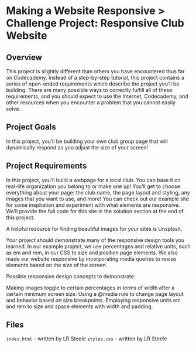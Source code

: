 # Making a Website Responsive > Challenge Project: Responsive Club Website
## Overview
​This project is slightly different than others you have encountered thus far 
on Codecademy. Instead of a step-by-step tutorial, this project contains a 
series of open-ended requirements which describe the project you’ll be 
building. There are many possible ways to correctly fulfill all of these 
requirements, and you should expect to use the Internet, Codecademy, and other
resources when you encounter a problem that you cannot easily solve.​

## Project Goals
In this project, you’ll be building your own club group page that will 
dynamically respond as you adjust the size of your screen!​

## Project Requirements
In this project, you’ll build a webpage for a local club. You can base it on 
real-life organization you belong to or make one up! You’ll get to choose 
everything about your page: the club name, the page layout and styling, any 
images that you want to use, and more! You can check out our example site for
some inspiration and experiment with what elements are responsive. We’ll 
provide the full code for this site in the solution section at the end of this 
project.

A helpful resource for finding beautiful images for your sites is Unsplash.

Your project should demonstrate many of the responsive design tools you 
learned. In our example project, we use percentages and relative units, such 
as em and rem, in our CSS to size and position page elements. We also made our
website responsive by incorporating media queries to resize elements based on 
the size of the screen.

Possible responsive design concepts to demonstrate:​

Making images toggle to certain percentages in terms of width after a certain 
minimum screen size. Using a @media rule to change page layout and behavior 
based on size breakpoints. Employing responsive units em and rem to size and 
space elements with width and padding.

## Files
`index.html` - written by LR Steele
`styles.css` - written by LR Steele